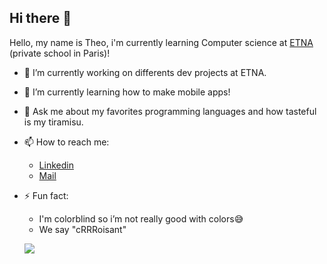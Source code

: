 ## Hi there 👋

Hello, my name is Theo, i'm currently learning Computer science at [ETNA](https://etna.io) (private school in Paris)!

- 🔭 I’m currently working on differents dev projects at ETNA.
  
- 🌱 I’m currently learning how to make mobile apps!
  
- 💬 Ask me about my favorites programming languages and how tasteful is my tiramisu.
  
- 📫 How to reach me:
  - [Linkedin](https://www.linkedin.com/in/theojqm/)
  - [Mail](mailto:tjacqu01@gmail.com)
    
- ⚡ Fun fact:
  - I'm colorblind so i’m not really good with colors😅
  - We say "cRRRoisant"

 

  ![](https://github-readme-stats.vercel.app/api?username=TheoJQM&custom_title=%20My%20Github%27s%20Stats&theme=radical&show_icons=true)
